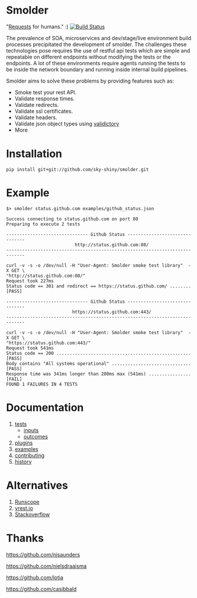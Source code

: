 Smolder
=======

"[Requests](https://github.com/kennethreitz/requests) for humans."  :)
[![Build Status](https://travis-ci.org/sky-shiny/smolder.svg?branch=master)](https://travis-ci.org/sky-shiny/smolder)

The prevalence of SOA, microservices and dev/stage/live environment build processes precipitated the development of smolder.
The challenges these technologies pose requires the use of restful api tests which are simple and repeatable on 
different endpoints without modifying the tests or the endpoints.  A lot of these environments require agents running the
tests to be inside the network boundary and running inside internal build pipelines.  

Smolder aims to solve these problems by providing features such as:

- Smoke test your rest API.
- Validate response times.
- Validate redirects.
- Validate ssl certificates.
- Validate headers.
- Validate json object types using [validictory](https://github.com/jamesturk/validictory)
- More

Installation
============

```
pip install git+git://github.com/sky-shiny/smolder.git
```

Example
=======

```
$> smolder status.github.com examples/github_status.json

Success connecting to status.github.com on port 80
Preparing to execute 2 tests

------------------------------- Github Status -------------------------------
                          http://status.github.com:80/
-----------------------------------------------------------------------------

curl -v -s -o /dev/null -H "User-Agent: Smolder smoke test library"  -X GET \
"http://status.github.com:80/"
Request took 227ms
Status code == 301 and redirect == https://status.github.com/ ........ [PASS]

------------------------------- Github Status -------------------------------
                         https://status.github.com:443/
-----------------------------------------------------------------------------

curl -v -s -o /dev/null -H "User-Agent: Smolder smoke test library"  -X GET \
"https://status.github.com:443/"
Request took 541ms
Status code == 200 ................................................... [PASS]
Body contains "All systems operational" .............................. [PASS]
Response time was 341ms longer than 200ms max (541ms) ................ [FAIL]
FOUND 1 FAILURES IN 4 TESTS
```

Documentation
=============

1. [tests](docs/tests.md)
    - [inputs](docs/inputs.md)
    - [outcomes](docs/outcomes.md)
2. [plugins](docs/plugins.md)
3. [examples](docs/examples.md)
4. [contributing](docs/contributing.md)
5. [history](HISTORY)

Alternatives
============

1. [Runscope](https://www.runscope.com/)
2. [vrest.io](http://vrest.io)
3. [Stackoverflow](http://stackoverflow.com/questions/12135309/automated-testing-for-rest-api)

Thanks
======

https://github.com/njsaunders

https://github.com/nielsdraaisma

https://github.com/lotia

https://github.com/casibbald
